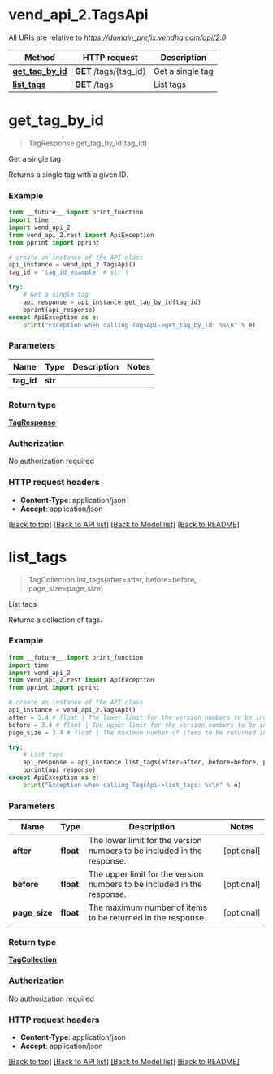 # vend_api_2.TagsApi

All URIs are relative to *https://domain_prefix.vendhq.com/api/2.0*

Method | HTTP request | Description
------------- | ------------- | -------------
[**get_tag_by_id**](TagsApi.md#get_tag_by_id) | **GET** /tags/{tag_id} | Get a single tag
[**list_tags**](TagsApi.md#list_tags) | **GET** /tags | List tags


# **get_tag_by_id**
> TagResponse get_tag_by_id(tag_id)

Get a single tag

Returns a single tag with a given ID.

### Example 
```python
from __future__ import print_function
import time
import vend_api_2
from vend_api_2.rest import ApiException
from pprint import pprint

# create an instance of the API class
api_instance = vend_api_2.TagsApi()
tag_id = 'tag_id_example' # str | 

try: 
    # Get a single tag
    api_response = api_instance.get_tag_by_id(tag_id)
    pprint(api_response)
except ApiException as e:
    print("Exception when calling TagsApi->get_tag_by_id: %s\n" % e)
```

### Parameters

Name | Type | Description  | Notes
------------- | ------------- | ------------- | -------------
 **tag_id** | **str**|  | 

### Return type

[**TagResponse**](TagResponse.md)

### Authorization

No authorization required

### HTTP request headers

 - **Content-Type**: application/json
 - **Accept**: application/json

[[Back to top]](#) [[Back to API list]](../README.md#documentation-for-api-endpoints) [[Back to Model list]](../README.md#documentation-for-models) [[Back to README]](../README.md)

# **list_tags**
> TagCollection list_tags(after=after, before=before, page_size=page_size)

List tags

Returns a collection of tags.

### Example 
```python
from __future__ import print_function
import time
import vend_api_2
from vend_api_2.rest import ApiException
from pprint import pprint

# create an instance of the API class
api_instance = vend_api_2.TagsApi()
after = 3.4 # float | The lower limit for the version numbers to be included in the response. (optional)
before = 3.4 # float | The upper limit for the version numbers to be included in the response. (optional)
page_size = 3.4 # float | The maximum number of items to be returned in the response. (optional)

try: 
    # List tags
    api_response = api_instance.list_tags(after=after, before=before, page_size=page_size)
    pprint(api_response)
except ApiException as e:
    print("Exception when calling TagsApi->list_tags: %s\n" % e)
```

### Parameters

Name | Type | Description  | Notes
------------- | ------------- | ------------- | -------------
 **after** | **float**| The lower limit for the version numbers to be included in the response. | [optional] 
 **before** | **float**| The upper limit for the version numbers to be included in the response. | [optional] 
 **page_size** | **float**| The maximum number of items to be returned in the response. | [optional] 

### Return type

[**TagCollection**](TagCollection.md)

### Authorization

No authorization required

### HTTP request headers

 - **Content-Type**: application/json
 - **Accept**: application/json

[[Back to top]](#) [[Back to API list]](../README.md#documentation-for-api-endpoints) [[Back to Model list]](../README.md#documentation-for-models) [[Back to README]](../README.md)

